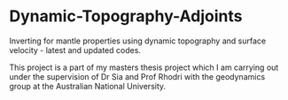 # Dynamic-Topography-Adjoints
Inverting for mantle properties using dynamic topography and surface velocity - latest and updated codes. 

This project is a part of my masters thesis project which I am carrying out under the supervision of Dr Sia and Prof Rhodri with the geodynamics group at the Australian National University. 
